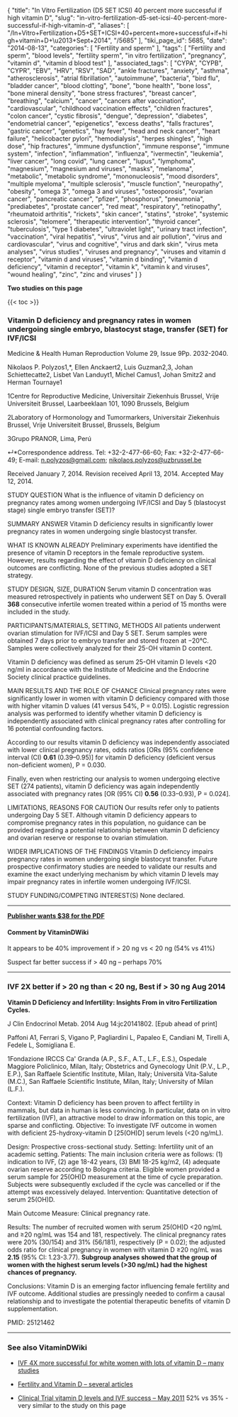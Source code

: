 {
    "title": "In Vitro Fertilization (D5 SET ICSI) 40 percent more successful if high vitamin D",
    "slug": "in-vitro-fertilization-d5-set-icsi-40-percent-more-successful-if-high-vitamin-d",
    "aliases": [
        "/In+Vitro+Fertilization+D5+SET+ICSI+40+percent+more+successful+if+high+vitamin+D+\u2013+Sept+2014",
        "/5685"
    ],
    "tiki_page_id": 5685,
    "date": "2014-08-13",
    "categories": [
        "Fertility and sperm"
    ],
    "tags": [
        "Fertility and sperm",
        "blood levels",
        "fertility sperm",
        "in vitro fertilization",
        "pregnancy",
        "vitamin d",
        "vitamin d blood test"
    ],
    "associated_tags": [
        "CYPA",
        "CYPB",
        "CYPR",
        "EBV",
        "HRV",
        "RSV",
        "SAD",
        "ankle fractures",
        "anxiety",
        "asthma",
        "atherosclerosis",
        "atrial fibrillation",
        "autoimmune",
        "bacteria",
        "bird flu",
        "bladder cancer",
        "blood clotting",
        "bone",
        "bone health",
        "bone loss",
        "bone mineral density",
        "bone stress fractures",
        "breast cancer",
        "breathing",
        "calcium",
        "cancer",
        "cancers after vaccination",
        "cardiovascular",
        "childhood vaccination effects",
        "children fractures",
        "colon cancer",
        "cystic fibrosis",
        "dengue",
        "depression",
        "diabetes",
        "endometrial cancer",
        "epigenetics",
        "excess deaths",
        "falls fractures",
        "gastric cancer",
        "genetics",
        "hay fever",
        "head and neck cancer",
        "heart failure",
        "helicobacter pylori",
        "hemodialysis",
        "herpes shingles",
        "high dose",
        "hip fractures",
        "immune dysfunction",
        "immune response",
        "immune system",
        "infection",
        "inflammation",
        "influenza",
        "ivermectin",
        "leukemia",
        "liver cancer",
        "long covid",
        "lung cancer",
        "lupus",
        "lymphoma",
        "magnesium",
        "magnesium and viruses",
        "masks",
        "melanoma",
        "metabolic",
        "metabolic syndrome",
        "mononucleosis",
        "mood disorders",
        "multiple myeloma",
        "multiple sclerosis",
        "muscle function",
        "neuropathy",
        "obesity",
        "omega 3",
        "omega 3 and viruses",
        "osteoporosis",
        "ovarian cancer",
        "pancreatic cancer",
        "pfizer",
        "phosphorus",
        "pneumonia",
        "prediabetes",
        "prostate cancer",
        "red meat",
        "respiratory",
        "retinopathy",
        "rheumatoid arthritis",
        "rickets",
        "skin cancer",
        "statins",
        "stroke",
        "systemic sclerosis",
        "telomere",
        "therapeutic intervention",
        "thyroid cancer",
        "tuberculosis",
        "type 1 diabetes",
        "ultraviolet light",
        "urinary tract infection",
        "vaccination",
        "viral hepatitis",
        "virus",
        "virus and air pollution",
        "virus and cardiovascular",
        "virus and cognitive",
        "virus and dark skin",
        "virus meta analyses",
        "virus studies",
        "viruses and pregnancy",
        "viruses and vitamin d receptor",
        "vitamin d and viruses",
        "vitamin d binding",
        "vitamin d deficiency",
        "vitamin d receptor",
        "vitamin k",
        "vitamin k and viruses",
        "wound healing",
        "zinc",
        "zinc and viruses"
    ]
}


**Two studies on this page** 

{{< toc >}}

### Vitamin D deficiency and pregnancy rates in women undergoing single embryo, blastocyst stage, transfer (SET) for IVF/ICSI

Medicine & Health Human Reproduction Volume 29, Issue 9Pp. 2032-2040.

Nikolaos P. Polyzos1,*, Ellen Anckaert2, Luis Guzman2,3, Johan Schiettecatte2, Lisbet Van Landuyt1, Michel Camus1, Johan Smitz2 and Herman Tournaye1

1Centre for Reproductive Medicine, Universitair Ziekenhuis Brussel, Vrije Universiteit Brussel, Laarbeeklaan 101, 1090 Brussels, Belgium

2Laboratory of Hormonology and Tumormarkers, Universitair Ziekenhuis Brussel, Vrije Universiteit Brussel, Brussels, Belgium

3Grupo PRANOR, Lima, Perú

↵*Correspondence address. Tel: +32-2-477-66-60; Fax: +32-2-477-66-49; E-mail: n.polyzos@gmail.com; nikolaos.polyzos@uzbrussel.be

Received January 7, 2014. Revision received April 13, 2014. Accepted May 12, 2014.

STUDY QUESTION What is the influence of vitamin D deficiency on pregnancy rates among women undergoing IVF/ICSI and Day 5 (blastocyst stage) single embryo transfer (SET)?

SUMMARY ANSWER Vitamin D deficiency results in significantly lower pregnancy rates in women undergoing single blastocyst transfer.

WHAT IS KNOWN ALREADY Preliminary experiments have identified the presence of vitamin D receptors in the female reproductive system. However, results regarding the effect of vitamin D deficiency on clinical outcomes are conflicting. None of the previous studies adopted a SET strategy.

STUDY DESIGN, SIZE, DURATION Serum vitamin D concentration was measured retrospectively in patients who underwent SET on Day 5. Overall  **368**  consecutive infertile women treated within a period of 15 months were included in the study.

PARTICIPANTS/MATERIALS, SETTING, METHODS All patients underwent ovarian stimulation for IVF/ICSI and Day 5 SET. Serum samples were obtained 7 days prior to embryo transfer and stored frozen at −20°C. Samples were collectively analyzed for their 25-OH vitamin D content. 

Vitamin D deficiency was defined as serum 25-OH vitamin D levels <20 ng/ml in accordance with the Institute of Medicine and the Endocrine Society clinical practice guidelines.

MAIN RESULTS AND THE ROLE OF CHANCE Clinical pregnancy rates were significantly lower in women with vitamin D deficiency compared with those with higher vitamin D values (41 versus 54%, P = 0.015). Logistic regression analysis was performed to identify whether vitamin D deficiency is independently associated with clinical pregnancy rates after controlling for 16 potential confounding factors. 

According to our results vitamin D deficiency was independently associated with lower clinical pregnancy rates, odds ratios <span>[ORs (95% confidence interval (CI) __0.61__ (0.39–0.95)]</span> for vitamin D deficiency (deficient versus non-deficient women), P = 0.030. 

Finally, even when restricting our analysis to women undergoing elective SET (274 patients), vitamin D deficiency was again independently associated with pregnancy rates <span>[OR (95% CI) __0.56__ (0.33–0.93), P = 0.024]</span>.

LIMITATIONS, REASONS FOR CAUTION Our results refer only to patients undergoing Day 5 SET. Although vitamin D deficiency appears to compromise pregnancy rates in this population, no guidance can be provided regarding a potential relationship between vitamin D deficiency and ovarian reserve or response to ovarian stimulation.

WIDER IMPLICATIONS OF THE FINDINGS Vitamin D deficiency impairs pregnancy rates in women undergoing single blastocyst transfer. Future prospective confirmatory studies are needed to validate our results and examine the exact underlying mechanism by which vitamin D levels may impair pregnancy rates in infertile women undergoing IVF/ICSI.

STUDY FUNDING/COMPETING INTEREST(S) None declared.

---

 **[Publisher wants $38 for the PDF](http://humrep.oxfordjournals.org/content/29/9/2032.full.pdf+html)** 

#### Comment by VitaminDWiki

It appears to be 40% improvement if > 20 ng vs < 20 ng (54% vs 41%)

Suspect far better success if  > 40 ng – perhaps 70%

---

### IVF 2X better if > 20 ng than < 20 ng,  Best if > 30 ng Aug 2014

 **Vitamin D Deficiency and Infertility: Insights From in vitro Fertilization Cycles.** 

J Clin Endocrinol Metab. 2014 Aug 14:jc20141802. <span>[Epub ahead of print]</span>

Paffoni A1, Ferrari S, Vigano P, Pagliardini L, Papaleo E, Candiani M, Tirelli A, Fedele L, Somigliana E.

1Fondazione IRCCS Ca' Granda (A.P., S.F., A.T., L.F., E.S.), Ospedale Maggiore Policlinico, Milan, Italy; Obstetrics and Gynecology Unit (P.V., L.P., E.P.), San Raffaele Scientific Institute, Milan, Italy; Università Vita-Salute (M.C.), San Raffaele Scientific Institute, Milan, Italy; University of Milan (L.F.).

Context: Vitamin D deficiency has been proven to affect fertility in mammals, but data in human is less convincing. In particular, data on in vitro fertilization (IVF), an attractive model to draw information on this topic, are sparse and conflicting. Objective: To investigate IVF outcome in women with deficient 25-hydroxy-vitamin D <span>[25(OH)D]</span> serum levels (<20 ng/mL). 

Design: Prospective cross-sectional study. Setting: Infertility unit of an academic setting. Patients: The main inclusion criteria were as follows: (1) indication to IVF, (2) age 18-42 years, (3) BMI 18-25 kg/m2, (4) adequate ovarian reserve according to Bologna criteria. Eligible women provided a serum sample for 25(OH)D measurement at the time of cycle preparation. Subjects were subsequently excluded if the cycle was cancelled or if the attempt was excessively delayed. Intervention: Quantitative detection of serum 25(OH)D. 

Main Outcome Measure: Clinical pregnancy rate. 

Results: The number of recruited women with serum 25(OH)D <20 ng/mL and ≥20 ng/mL was 154 and 181, respectively. The clinical pregnancy rates were 20% (30/154) and 31% (56/181), respectively (P = 0.02); the adjusted odds ratio for clinical pregnancy in women with vitamin D ≥20 ng/mL was  **2.15**  (95% CI: 1.23-3.77).  **Subgroup analyses showed that the group of women with the highest serum levels (>30 ng/mL) had the highest chances of pregnancy.** 

Conclusions: Vitamin D is an emerging factor influencing female fertility and IVF outcome. Additional studies are pressingly needed to confirm a causal relationship and to investigate the potential therapeutic benefits of vitamin D supplementation.

PMID: 25121462

---

### See also VitaminDWiki

* [IVF 4X more successful for white women with lots of vitamin D – many studies](/posts/ivf-4x-more-successful-for-white-women-with-lots-of-vitamin-d-many-studies)

* [Fertility and Vitamin D – several articles](/posts/fertility-and-vitamin-d-several-articles)

* [Clinical Trial vitamin D levels and IVF success – May 2011](/tags/clinical-trial-vitamin-d-levels-and-ivf-success-may-2011.html) 52% vs 35% - very similar to the study on this page